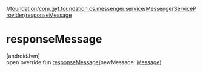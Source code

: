 //[foundation](../../../index.md)/[com.gyf.foundation.cs.messenger.service](../index.md)/[MessengerServiceProvider](index.md)/[responseMessage](response-message.md)

# responseMessage

[androidJvm]\
open override fun [responseMessage](response-message.md)(newMessage: [Message](https://developer.android.com/reference/kotlin/android/os/Message.html))